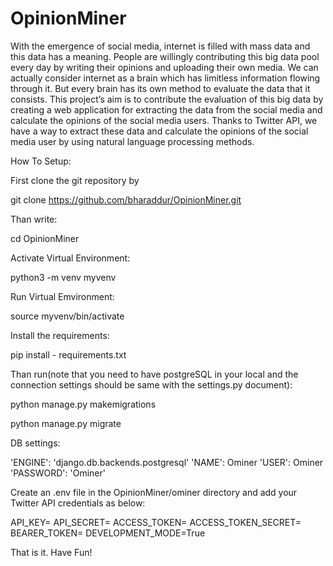 # OpinionMiner

With the emergence of social media, internet is filled with mass data and this
data has a meaning. People are willingly contributing this big data pool every day
by writing their opinions and uploading their own media. We can actually consider
internet as a brain which has limitless information flowing through it. But every brain
has its own method to evaluate the data that it consists.
This project’s aim is to contribute the evaluation of this big data by creating a
web application for extracting the data from the social media and calculate the opinions
of the social media users. Thanks to Twitter API, we have a way to extract these data
and calculate the opinions of the social media user by using natural language processing
methods.


How To Setup:

First clone the git repository by

git clone https://github.com/bharaddur/OpinionMiner.git

Than write:

cd OpinionMiner

Activate Virtual Environment:

python3 -m venv myvenv

Run Virtual Emvironment:

source myvenv/bin/activate

Install the requirements:

pip install - requirements.txt

Than run(note that you need to have postgreSQL in your local and the connection settings should be same with the settings.py document): 

python manage.py makemigrations

python manage.py migrate

DB settings:

'ENGINE': 'django.db.backends.postgresql'
'NAME': Ominer
'USER': Ominer
'PASSWORD': 'Ominer'

Create an .env file in the OpinionMiner/ominer directory and add your Twitter API credentials as below:

API_KEY= <Your Key>
API_SECRET= <Your Key>
ACCESS_TOKEN= <Your Key>
ACCESS_TOKEN_SECRET= <Your Key>
BEARER_TOKEN= <Your Key>
DEVELOPMENT_MODE=True

That is it. Have Fun!


